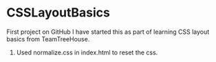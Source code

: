 # CSSLayoutBasics
First project on GitHub I have started this as part of learning CSS layout basics from TeamTreeHouse. 
1. Used normalize.css in index.html to reset the css. 
